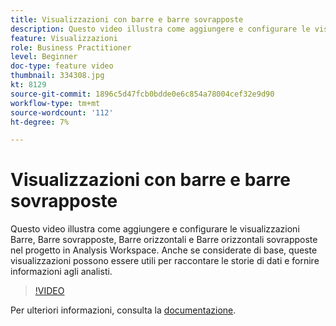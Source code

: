 ```yaml
---
title: Visualizzazioni con barre e barre sovrapposte
description: Questo video illustra come aggiungere e configurare le visualizzazioni Barre, Barre sovrapposte, Barre orizzontali e Barre orizzontali sovrapposte nel progetto in Analysis Workspace. Anche se considerate di base, queste visualizzazioni possono essere utili per raccontare le storie di dati e fornire informazioni agli analisti.
feature: Visualizzazioni
role: Business Practitioner
level: Beginner
doc-type: feature video
thumbnail: 334308.jpg
kt: 8129
source-git-commit: 1896c5d47fcb0bdde0e6c854a78004cef32e9d90
workflow-type: tm+mt
source-wordcount: '112'
ht-degree: 7%

---
```



# Visualizzazioni con barre e barre sovrapposte

Questo video illustra come aggiungere e configurare le visualizzazioni Barre, Barre sovrapposte, Barre orizzontali e Barre orizzontali sovrapposte nel progetto in Analysis Workspace. Anche se considerate di base, queste visualizzazioni possono essere utili per raccontare le storie di dati e fornire informazioni agli analisti.

>[!VIDEO](https://video.tv.adobe.com/v/334308/?quality=12&learn=on)

Per ulteriori informazioni, consulta la [documentazione](https://experienceleague.adobe.com/docs/analytics/analyze/analysis-workspace/visualizations/bar.html?lang=en).
